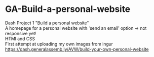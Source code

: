 # GA-Build-a-personal-website
Dash Project 1
"Build a personal website"
<br />
A homepage for a personal website with 'send an email' option -> not responsive yet! 
<br />
HTMl and CSS
<br />
First attempt at uploading my own images from ingur 
<br />
https://dash.generalassemb.ly/AVW/build-your-own-personal-website
